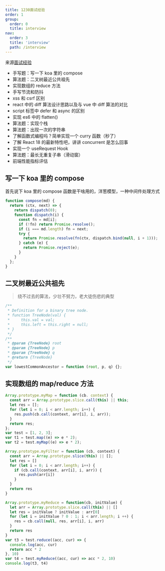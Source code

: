 ```yaml
---
title: 1230面试经验
order: 1
group:
  order: 0
  title: interview
nav:
  order: 3
  title: 'interview'
  path: /interview
---
```


来源[面试经验](https://mp.weixin.qq.com/s/2eLh5T7Kp1PJrCTMBgsCTA)

- 手写题：写一下 koa 里的 compose
- 算法题：二叉树最近公共祖先
- 实现数组的 reduce 方法
- 手写节流和防抖
- xss 和 csrf 区别
- react 中的 diff 算法设计思路以及与 vue 中 diff 算法的对比
- script 标签中 defer 和 async 的区别
- 实现 es6 中的 flatten()
- 算法题：实现个栈
- 算法题：出现一次的字符串
- 了解函数式编程吗？简单实现一个 curry 函数（秒了）
- 了解 React 18 的最新特性吧，讲讲 concurrent 是怎么回事
- 实现一个 useRequest Hook
- 算法题：最长无重复子串（滑动窗）
- 前端性能指标评估

## 写一下 koa 里的 compose

首先说下 koa 里的 compose 函数是干啥用的，洋葱模型，一种中间件处理方式

```js
function compose(md) {
  return (ctx, next) => {
    return dispatch(0);
    function dispatch(i) {
      const fn = md[i];
      if (!fn) return Promise.resolve();
      if (i === md.length) fn = next;
      try {
        return Promise.resolve(fn(ctx, dispatch.bind(null, i + 1)));
      } catch (e) {
        return Promise.reject(e);
      }
    }
  };
}
```

## 二叉树最近公共祖先

> 绕不过去的算法，少壮不努力，老大徒伤悲的典型

```js
/**
 * Definition for a binary tree node.
 * function TreeNode(val) {
 *     this.val = val;
 *     this.left = this.right = null;
 * }
 */
/**
 * @param {TreeNode} root
 * @param {TreeNode} p
 * @param {TreeNode} q
 * @return {TreeNode}
 */
var lowestCommonAncestor = function (root, p, q) {};
```

## 实现数组的 map/reduce 方法

```js
Array.prototype.myMap = function (cb. context) {
  const arr = Array.prototype.slice.call(this) || this;
  let res = [];
  for (let i = 0; i < arr.length; i++) {
    res.push(cb.call(context, arr[i], i, arr));
  }
  return res;
};
var test = [1, 2, 3];
var t1 = test.map((e) => e * 2);
var t2 = test.myMap((e) => e * 2);

Array.prototype.myFilter = function (cb, context) {
  const arr = Array.prototype.slice(this) || [];
  let res = []
  for (let i = 0; i < arr.length; i++) {
    if (cb.call(context, arr[i], i, arr)) {
      res.push(arr[i])
    }
  }
  return res
}

Array.prototype.myReduce = function(cb, initValue) {
  let arr = Array.prototype.slice.call(this) || []
  let res = initValue ? initValue : arr[0]
  for (let i = initValue ? 0 : 1; i < arr.length; i ++) {
    res = cb.call(null, res, arr[i], i, arr)
  }
  return res
}
var t3 = test.reduce((acc, cur) => {
  console.log(acc, cur)
  return acc * 2
}, 10)
var t4 = test.myReduce((acc, cur) => acc * 2, 10)
console.log(t3, t4)
```
